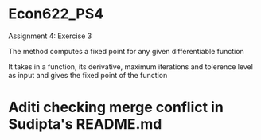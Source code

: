 # Econ622_PS4
Assignment 4: Exercise 3


The method computes a fixed point for any given differentiable function

It takes in a function, its derivative, maximum iterations and tolerence level as input and 
gives the fixed point of the function
 # Aditi checking merge conflict in Sudipta's README.md
